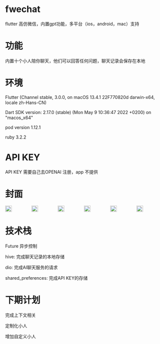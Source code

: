 # fwechat
flutter 高仿微信，内置gpt功能，多平台（ios，android，mac）支持

# 功能
内置十个小人陪你聊天，他们可以回答任何问题，聊天记录会保存在本地

# 环境
Flutter (Channel stable, 3.0.0, on macOS 13.4.1 22F770820d darwin-x64, locale zh-Hans-CN)

Dart SDK version: 2.17.0 (stable) (Mon May 9 10:36:47 2022 +0200) on "macos_x64"

pod version 1.12.1

ruby 3.2.2

# API KEY
API KEY 需要自己去OPENAI 注册，app 不提供

# 封面
<div style="display:flex;">
    <img src="https://github.com/hzfanfei/fwechat/assets/46393998/def61db3-14cd-4adf-ab5a-cb93375fd9f0" style="width:25%;" />
    <img src="https://github.com/hzfanfei/fwechat/assets/46393998/f7f19152-3964-48c4-ab0b-899c6d546ce3" style="width:25%;" />
    <img src="https://github.com/hzfanfei/fwechat/assets/46393998/b2b7a533-2405-4e47-9d0c-8aff3b77ffaf" style="width:25%;" />
    <img src="https://github.com/hzfanfei/fwechat/assets/46393998/532ae849-14c4-486a-b457-ca3414c3aaef" style="width:25%;" />
    <img src="https://github.com/hzfanfei/fwechat/assets/46393998/5703f7cf-8ecb-41cc-8e59-c9049e4a36de" style="width:25%;" />
    <img src="https://github.com/hzfanfei/fwechat/assets/46393998/77dd52fb-ca1d-43cf-95c3-da4ffe69b5bc" style="width:25%;" />
</div>

# 技术栈
Future 异步控制

hive: 完成聊天记录的本地存储

dio: 完成AI聊天服务的请求

shared_preferences: 完成API KEY的存储

# 下期计划
完成上下文相关

定制化小人

增加自定义小人
